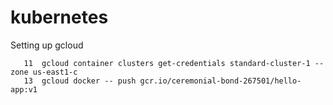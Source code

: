 # kubernetes

Setting up gcloud

```
   11  gcloud container clusters get-credentials standard-cluster-1 --zone us-east1-c
   13  gcloud docker -- push gcr.io/ceremonial-bond-267501/hello-app:v1
```